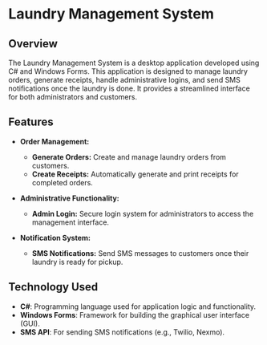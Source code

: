 # Laundry Management System

## Overview

The Laundry Management System is a desktop application developed using C# and Windows Forms. This application is designed to manage laundry orders, generate receipts, handle administrative logins, and send SMS notifications once the laundry is done. It provides a streamlined interface for both administrators and customers.

## Features

- **Order Management:**
  - **Generate Orders:** Create and manage laundry orders from customers.
  - **Create Receipts:** Automatically generate and print receipts for completed orders.

- **Administrative Functionality:**
  - **Admin Login:** Secure login system for administrators to access the management interface.

- **Notification System:**
  - **SMS Notifications:** Send SMS messages to customers once their laundry is ready for pickup.

## Technology Used

- **C#**: Programming language used for application logic and functionality.
- **Windows Forms**: Framework for building the graphical user interface (GUI).
- **SMS API**: For sending SMS notifications (e.g., Twilio, Nexmo).
